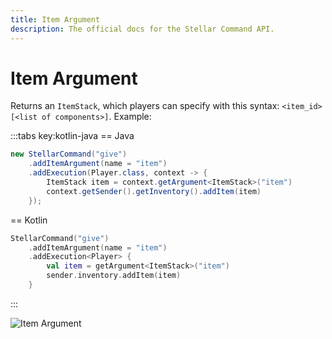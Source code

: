 ```yaml
---
title: Item Argument
description: The official docs for the Stellar Command API.
---
```


# Item Argument

Returns an `ItemStack`, which players can specify with this syntax: `<item_id>[<list of components>]`. Example:

:::tabs key:kotlin-java
== Java
```Java
new StellarCommand("give")
    .addItemArgument(name = "item")
    .addExecution(Player.class, context -> {
        ItemStack item = context.getArgument<ItemStack>("item")
        context.getSender().getInventory().addItem(item)
    });
```
== Kotlin
```Kotlin
StellarCommand("give")
    .addItemArgument(name = "item")
    .addExecution<Player> {
        val item = getArgument<ItemStack>("item")
        sender.inventory.addItem(item)
    }
```
:::

<ArgumentParser placeholder="minecraft:diamond_sword[damage=2000]" regex="^([a-zA-Z_]+:)?[a-zA-Z_]+(\[([a-zA-Z_]+=[a-zA-Z0-9_!#]+)?(,[a-zA-Z_]+=[a-zA-Z0-9_!#]+)?\])*$" />

![Item Argument](https://cdn.lutto.dev/stellar/gifs/items/item.gif)